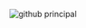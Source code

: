 ![github principal](https://user-images.githubusercontent.com/70164638/111085056-5d788c00-84f4-11eb-8c66-091e9d0e5d33.gif)



